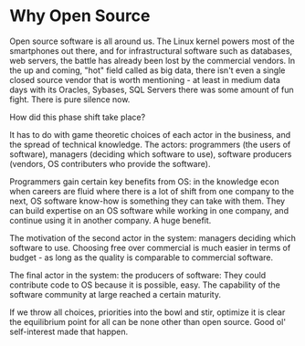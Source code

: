 # Why Open Source

Open source software is all around us. The Linux kernel powers most of
the smartphones out there, and for infrastructural software such as
databases, web servers, the battle has already been lost by the
commercial vendors. In the up and coming, "hot" field called as big
data, there isn't even a single closed source vendor that is worth
mentioning - at least in medium data days with its Oracles, Sybases,
SQL Servers there was some amount of fun fight. There is pure silence
now.

How did this phase shift take place?

It has to do with game theoretic choices of each actor in the
business, and the spread of technical knowledge. The actors:
programmers (the users of software), managers (deciding which software
to use), software producers (vendors, OS contributers who provide the
software).

Programmers gain certain key benefits from OS: in the knowledge econ
when careers are fluid where there is a lot of shift from one company
to the next, OS software know-how is something they can take with
them. They can build expertise on an OS software while working in one
company, and continue using it in another company. A huge benefit. 

The motivation of the second actor in the system: managers deciding
which software to use. Choosing free over commercial is much easier in
terms of budget - as long as the quality is comparable to commercial
software.

The final actor in the system: the producers of software: They could
contribute code to OS because it is possible, easy. The capability of
the software community at large reached a certain maturity.

If we throw all choices, priorities into the bowl and stir, optimize
it is clear the equilibrium point for all can be none other than open
source. Good ol' self-interest made that happen. 

